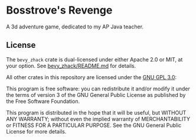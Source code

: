 # Bosstrove's Revenge

A 3d adventure game, dedicated to my AP Java teacher.

## License

The `bevy_zhack` crate is dual-licensed under either Apache 2.0 or MIT, at your option.
See [bevy_zhack/README.md](bevy_zhack/README.md#License) for details.

All other crates in this repository are licensed under the [GNU GPL 3.0](LICENSE):

This program is free software: you can redistribute it and/or modify
it under the terms of  version 3 of the GNU General Public License as
published by the Free Software Foundation.

This program is distributed in the hope that it will be useful,
but WITHOUT ANY WARRANTY; without even the implied warranty of
MERCHANTABILITY or FITNESS FOR A PARTICULAR PURPOSE.  See the
GNU General Public License for more details.
